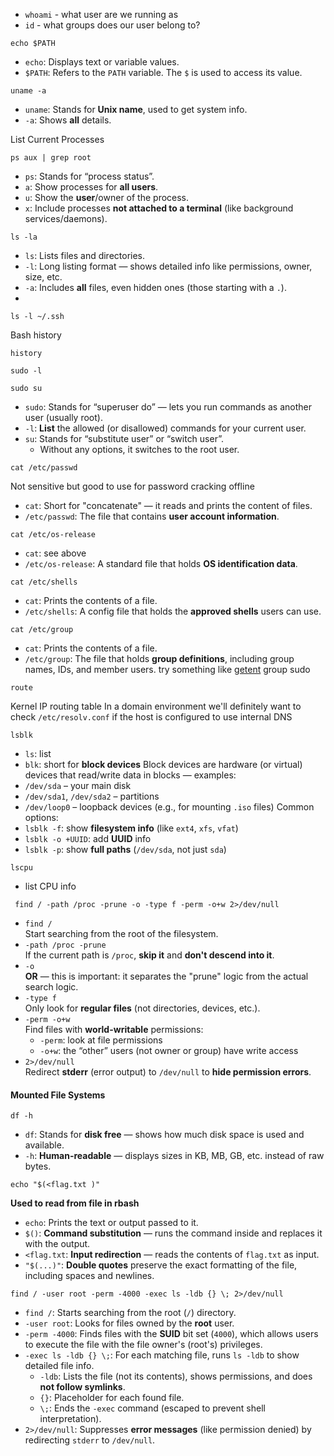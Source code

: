 

- `whoami` - what user are we running as
- `id` - what groups does our user belong to?

```shell-session
echo $PATH
```
- `echo`: Displays text or variable values.
- `$PATH`: Refers to the `PATH` variable. The `$` is used to access its value.

```
uname -a
```
- `uname`: Stands for **Unix name**, used to get system info.
- `-a`: Shows **all** details.

List Current Processes
```shell-session
ps aux | grep root
```
- `ps`: Stands for “process status”.
- `a`: Show processes for **all users**.
- `u`: Show the **user**/owner of the process.
- `x`: Include processes **not attached to a terminal** (like background services/daemons).

```shell-session
ls -la 
```
- `ls`: Lists files and directories.
- `-l`: Long listing format — shows detailed info like permissions, owner, size, etc.
- `-a`: Includes **all** files, even hidden ones (those starting with a `.`).
- 
```shell-session
ls -l ~/.ssh
```

Bash history

```shell-session
history
```


```shell-session
sudo -l

sudo su
```

- `sudo`: Stands for “superuser do” — lets you run commands as another user (usually root).
- `-l`: **List** the allowed (or disallowed) commands for your current user.
- `su`: Stands for “substitute user” or “switch user”.
	- Without any options, it switches to the root user.


```
cat /etc/passwd
```
Not sensitive but good to use for password cracking offline
- `cat`: Short for "concatenate" — it reads and prints the content of files.
- `/etc/passwd`: The file that contains **user account information**.

```shell-session
cat /etc/os-release
```

- `cat`: see above
- `/etc/os-release`: A standard file that holds **OS identification data**.

```shell-session
cat /etc/shells
```
- `cat`: Prints the contents of a file.
- `/etc/shells`: A config file that holds the **approved shells** users can use.

```shell-session
cat /etc/group
```
- `cat`: Prints the contents of a file.
- `/etc/group`: The file that holds **group definitions**, including group names, IDs, and member users.
try something like [getent](https://man7.org/linux/man-pages/man1/getent.1.html) group sudo


```shell-session
route
```
Kernel IP routing table 
In a domain environment we'll definitely want to check `/etc/resolv.conf` if the host is configured to use internal DNS

```shell-session
lsblk
```
- `ls`:  list
- `blk`: short for **block devices**
Block devices are hardware (or virtual) devices that read/write data in blocks — examples:
- `/dev/sda` – your main disk
- `/dev/sda1`, `/dev/sda2` – partitions
- `/dev/loop0` – loopback devices (e.g., for mounting `.iso` files)
Common options:
- `lsblk -f`: show **filesystem info** (like `ext4`, `xfs`, `vfat`)
- `lsblk -o +UUID`: add **UUID** info
- `lsblk -p`: show **full paths** (`/dev/sda`, not just `sda`)
```
lscpu
```
- list CPU info

```shell-session
 find / -path /proc -prune -o -type f -perm -o+w 2>/dev/null
```
- `find /`  
    Start searching from the root of the filesystem.
- `-path /proc -prune`  
    If the current path is `/proc`, **skip it** and **don't descend into it**. 
- `-o`  
    **OR** — this is important: it separates the "prune" logic from the actual search logic.
- `-type f`  
    Only look for **regular files** (not directories, devices, etc.).
- `-perm -o+w`  
    Find files with **world-writable** permissions:
    - `-perm`: look at file permissions
    - `-o+w`: the “other” users (not owner or group) have write access
- `2>/dev/null`  
    Redirect **stderr** (error output) to `/dev/null` to **hide permission errors**.

#### Mounted File Systems

```shell-session
df -h
```
- `df`: Stands for **disk free** — shows how much disk space is used and available.
- `-h`: **Human-readable** — displays sizes in KB, MB, GB, etc. instead of raw bytes.

```
echo "$(<flag.txt )"
```
**Used to read from file in rbash**
- `echo`: Prints the text or output passed to it.
- `$()`: **Command substitution** — runs the command inside and replaces it with the output.
- `<flag.txt`: **Input redirection** — reads the contents of `flag.txt` as input.
- `"$(...)"`: **Double quotes** preserve the exact formatting of the file, including spaces and newlines.

```shell-session
find / -user root -perm -4000 -exec ls -ldb {} \; 2>/dev/null
```
- `find /`: Starts searching from the root (`/`) directory.
- `-user root`: Looks for files owned by the **root** user.
- `-perm -4000`: Finds files with the **SUID** bit set (`4000`), which allows users to execute the file with the file owner's (root's) privileges.
- `-exec ls -ldb {} \;`: For each matching file, runs `ls -ldb` to show detailed file info.
    - `-ldb`: Lists the file (not its contents), shows permissions, and does **not follow symlinks**.
    - `{}`: Placeholder for each found file.
    - `\;`: Ends the `-exec` command (escaped to prevent shell interpretation).
- `2>/dev/null`: Suppresses **error messages** (like permission denied) by redirecting `stderr` to `/dev/null`.